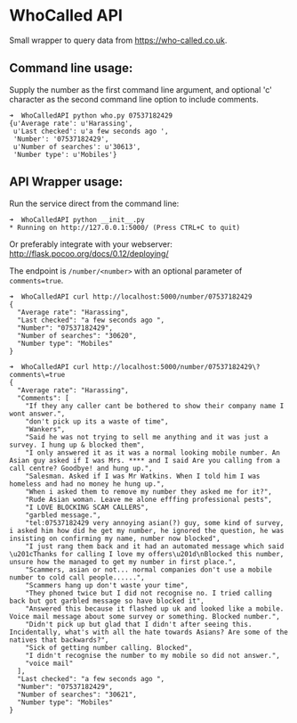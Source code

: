 # WhoCalled API
Small wrapper to query data from https://who-called.co.uk.

## Command line usage:
Supply the number as the first command line argument, and optional 'c' character as the second command line option to include comments.
```
➜  WhoCalledAPI python who.py 07537182429
{u'Average rate': u'Harassing',
 u'Last checked': u'a few seconds ago ',
 'Number': '07537182429',
 u'Number of searches': u'30613',
 'Number type': u'Mobiles'}
 ```

 ## API Wrapper usage:
 Run the service direct from the command line:
 ```
 ➜  WhoCalledAPI python __init__.py
 * Running on http://127.0.0.1:5000/ (Press CTRL+C to quit)
 ```

 Or preferably integrate with your webserver: http://flask.pocoo.org/docs/0.12/deploying/

The endpoint is ```/number/<number>``` with an optional parameter of ```comments=true```.
```
➜  WhoCalledAPI curl http://localhost:5000/number/07537182429
{
  "Average rate": "Harassing",
  "Last checked": "a few seconds ago ",
  "Number": "07537182429",
  "Number of searches": "30620",
  "Number type": "Mobiles"
}
```
```
➜  WhoCalledAPI curl http://localhost:5000/number/07537182429\?comments\=true
{
  "Average rate": "Harassing",
  "Comments": [
    "If they any caller cant be bothered to show their company name I wont answer.",
    "don't pick up its a waste of time",
    "Wankers",
    "Said he was not trying to sell me anything and it was just a survey. I hung up & blocked them",
    "I only answered it as it was a normal looking mobile number. An Asian guy asked if I was Mrs. **** and I said Are you calling from a call centre? Goodbye! and hung up.",
    "Salesman. Asked if I was Mr Watkins. When I told him I was homeless and had no money he hung up.",
    "When i asked them to remove my number they asked me for it?",
    "Rude Asian woman. Leave me alone efffing professional pests",
    "I LOVE BLOCKING SCAM CALLERS",
    "garbled message.",
    "tel:07537182429 very annoying asian(?) guy, some kind of survey, i asked him how did he get my number, he ignored the question, he was insisting on confirming my name, number now blocked",
    "I just rang them back and it had an automated message which said \u201cThanks for calling I love my offers\u201d\nBlocked this number, unsure how the managed to get my number in first place.",
    "Scammers, asian or not... normal companies don't use a mobile number to cold call people......",
    "Scammers hang up don't waste your time",
    "They phoned twice but I did not recognise no. I tried calling back but got garbled message so have blocked it",
    "Answered this because it flashed up uk and looked like a mobile. Voice mail message about some survey or something. Blocked number.",
    "Didn't pick up but glad that I didn't after seeing this. Incidentally, what's with all the hate towards Asians? Are some of the natives that backwards?",
    "Sick of getting number calling. Blocked",
    "I didn't recognise the number to my mobile so did not answer.",
    "voice mail"
  ],
  "Last checked": "a few seconds ago ",
  "Number": "07537182429",
  "Number of searches": "30621",
  "Number type": "Mobiles"
}
```
